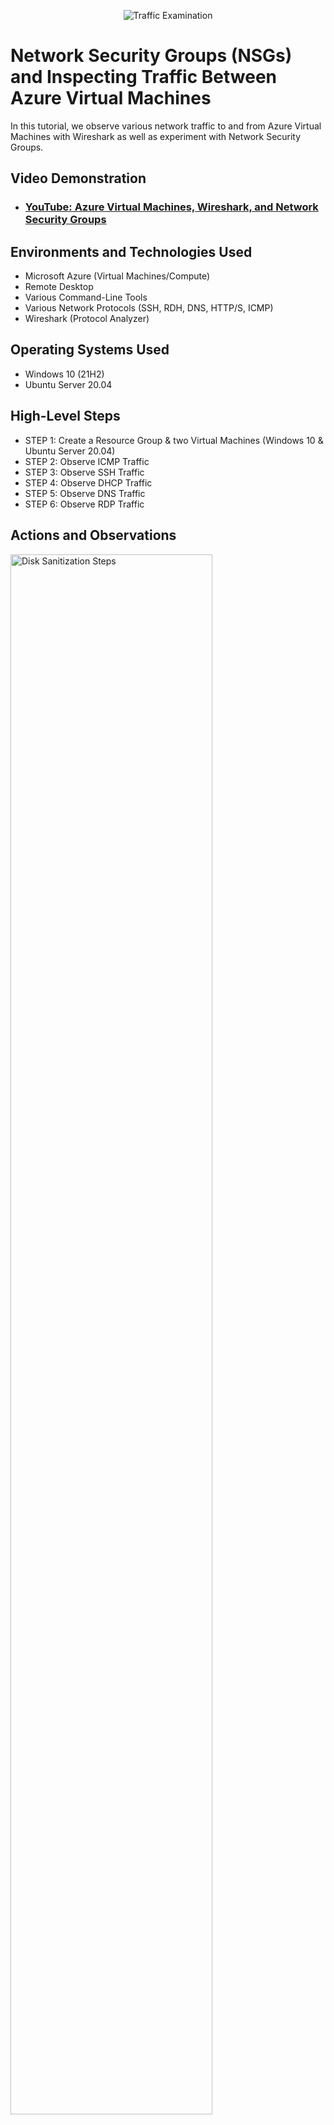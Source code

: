 <p align="center">
<img src="https://i.imgur.com/Ua7udoS.png" alt="Traffic Examination"/>
</p>

<h1>Network Security Groups (NSGs) and Inspecting Traffic Between Azure Virtual Machines</h1>
In this tutorial, we observe various network traffic to and from Azure Virtual Machines with Wireshark as well as experiment with Network Security Groups. <br />


<h2>Video Demonstration</h2>

- ### [YouTube: Azure Virtual Machines, Wireshark, and Network Security Groups](https://www.youtube.com)

<h2>Environments and Technologies Used</h2>

- Microsoft Azure (Virtual Machines/Compute)
- Remote Desktop
- Various Command-Line Tools
- Various Network Protocols (SSH, RDH, DNS, HTTP/S, ICMP)
- Wireshark (Protocol Analyzer)

<h2>Operating Systems Used </h2>

- Windows 10 (21H2)
- Ubuntu Server 20.04

<h2>High-Level Steps</h2>

- STEP 1: Create a Resource Group & two Virtual Machines (Windows 10 & Ubuntu Server 20.04)
- STEP 2: Observe ICMP Traffic
- STEP 3: Observe SSH Traffic
- STEP 4: Observe DHCP Traffic
- STEP 5: Observe DNS Traffic
- STEP 6: Observe RDP Traffic  

<h2>Actions and Observations</h2>

 <p>
<img src="https://i.imgur.com/sTqUBJf.png" height="80%" width="80%" alt="Disk Sanitization Steps"/>
</p>
<p>
<p>
<img src="https://i.imgur.com/ZMXNHKq.png" height="80%" width="80%" alt="Disk Sanitization Steps"/>
</p>
<p>
</h2>STEP 1: CREATE OUR RESOURCES</h2>

  - Create a Resource Group "RG-LabNP"
  - Create VM1 as a Windows 10 VM (create credentials)
  - Create VM2 as a Ubuntu Server 20.04 (create credentials)
</p>
<br />

 <p>
<img src="https://i.imgur.com/y3C5bi1.png" height="80%" width="80%" alt="Disk Sanitization Steps"/>
</p>
<p>
 <p>
<img src="https://i.imgur.com/QhQGJgn.png" height="80%" width="80%" alt="Disk Sanitization Steps"/>
</p>
<p>
 <p>
<img src="https://i.imgur.com/vbN8c2J.png" height="80%" width="80%" alt="Disk Sanitization Steps"/>
</p>
<p>
 <p>
<img src="https://i.imgur.com/jQ0TCmC.png" height="80%" width="80%" alt="Disk Sanitization Steps"/>
</p>
<p>
 <p>
<img src="https://i.imgur.com/fpph90d.png" height="80%" width="80%" alt="Disk Sanitization Steps"/>
</p>
<p>
</h2>STEP 2: OBSERVE ICMP TRAFFIC</h2>

  - Open Microsoft Remote Desktop and paste the Public IP Address of VM1 and continue to login using previous credentials
  - Open up the Browser in VM1 and google "download WireShark"
  - Once it is finished installing open up WireShark and filter for ICMP traffic only
  - Retrieve the private IP Address from the Ubuntu VM and attempt to ping it from within the Windows 10 VM
  - Attempt to Ping www.google.com and observe the traffic
  - Create perpetual ping (-t) from VM1 to VM2 and observe the traffic
  - Stop the pinging activity
</p>
<br />

 <p>
<img src="https://i.imgur.com/YKpMsef.png" height="80%" width="80%" alt="Disk Sanitization Steps"/>
</p>
<p>
</h2>STEP 9: DOWNLOAD AND INSTALL VC_redist.86.exe</h2>

  - Google and Download VC_redist.8.exe
</p>
<br />

